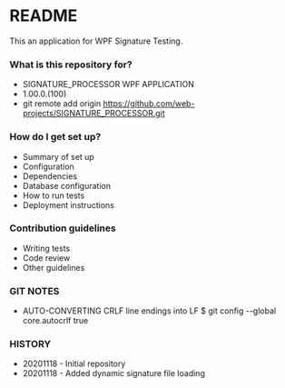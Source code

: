 # README #

This an application for WPF Signature Testing.

### What is this repository for? ###

* SIGNATURE_PROCESSOR WPF APPLICATION
* 1.00.0.(100)
* git remote add origin https://github.com/web-projects/SIGNATURE_PROCESSOR.git

### How do I get set up? ###

* Summary of set up
* Configuration
* Dependencies
* Database configuration
* How to run tests
* Deployment instructions

### Contribution guidelines ###

* Writing tests
* Code review
* Other guidelines

### GIT NOTES ###

*  AUTO-CONVERTING CRLF line endings into LF
   $ git config --global core.autocrlf true
   
### HISTORY ###

* 20201118 - Initial repository
* 20201118 - Added dynamic signature file loading
